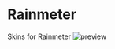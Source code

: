 # Rainmeter
 Skins for Rainmeter
![preview](https://github.com/MItCHeLPL/Rainmeter-Info-Skin/blob/master/preview.jpg?raw=true)
